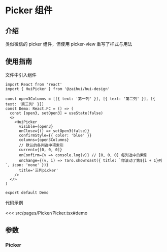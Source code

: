 # Picker 组件

## 介绍

类似微信的 picker 组件，但使用 picker-view 重写了样式与用法

## 使用指南

文件中引入组件

```tsx
import React from 'react'
import { HuiPicker } from '@zaihui/hui-design'

const open3Columns = [[{ text: '第一列' }], [{ text: '第二列' }], [{ text: '第三列' }]]
const Demo: React.FC = () => (
  const [open3, setOpen3] = useState(false)
  <>
    <HuiPicker
      visible={open3}
      onClose={() => setOpen3(false)}
      confirmStyle={{ color: 'blue' }}
      columns={open3Columns}
      // 默认的各列选中项索引
      current={[0, 0, 0]}
      onConfirm={v => console.log(v)} // [0, 0, 0] 每列选中的索引
      onChange={(v, i) => Taro.showToast({ title: `你滚动了第${i + 1}列`, icon: 'none' })}
      title='三列picker'
    />
  </>
)

export default Demo
```

代码示例

<<< src/pages/Picker/Picker.tsx#demo

## 参数

### Picker

<auto-doc path="components/Picker/Picker.tsx" />

<demo-phone page="/pages/Picker/Picker" />
